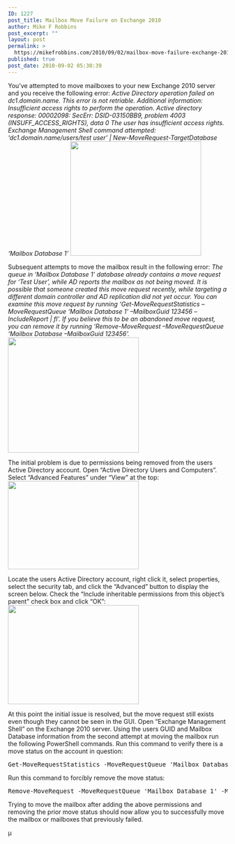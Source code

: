 ```yaml
---
ID: 1227
post_title: Mailbox Move Failure on Exchange 2010
author: Mike F Robbins
post_excerpt: ""
layout: post
permalink: >
  https://mikefrobbins.com/2010/09/02/mailbox-move-failure-exchange-2010/
published: true
post_date: 2010-09-02 05:30:39
---
```

You’ve attempted to move mailboxes to your new Exchange 2010 server and you receive the following error:
<em> Active Directory operation failed on dc1.domain.name. This error is not retriable. Additional information: Insufficient access rights to perform the operation. Active directory response: 00002098: SecErr: DSID-03150BB9, problem 4003 (INSUFF_ACCESS_RIGHTS), data 0 The user has insufficient access rights. Exchange Management Shell command attempted: ‘dc1.domain.name/users/test user’ | New-MoveRequest-TargetDatabase ‘Mailbox Database 1’</em>
<a href="http://mikefrobbins.com/wp-content/uploads/2010/08/moveprob1.jpg"><img class="alignnone size-medium wp-image-1229" title="moveprob1" alt="" src="http://mikefrobbins.com/wp-content/uploads/2010/08/moveprob1.jpg?w=300" width="300" height="262" /></a>

Subsequent attempts to move the mailbox result in the following error:
<em> The queue in ‘Mailbox Database 1’ database already contains a move request for ‘Test User’, while AD reports the mailbox as not being moved. It is possible that someone created this move request recently, while targeting a different domain controller and AD replication did not yet occur. You can examine this move request by running ‘Get-MoveRequestStatistics –MoveRequestQueue ‘Mailbox Database 1’ –MailboxGuid 123456 –IncludeReport | fl’. If you believe this to be an abandoned move request, you can remove it by running ‘Remove-MoveRequest –MoveRequestQueue ‘Mailbox Database –MailboxGuid 123456’.</em>
<a href="http://mikefrobbins.com/wp-content/uploads/2010/08/moveprob2.jpg"><img class="alignnone size-medium wp-image-1230" title="moveprob2" alt="" src="http://mikefrobbins.com/wp-content/uploads/2010/08/moveprob2.jpg?w=300" width="300" height="264" /></a>

The initial problem is due to permissions being removed from the users Active Directory account. Open “Active Directory Users and Computers”. Select “Advanced Features” under “View” at the top:
<a href="http://mikefrobbins.com/wp-content/uploads/2010/08/moveprob3.jpg"><img class="alignnone size-medium wp-image-1231" title="moveprob3" alt="" src="http://mikefrobbins.com/wp-content/uploads/2010/08/moveprob3.jpg?w=300" width="300" height="202" /></a>

Locate the users Active Directory account, right click it, select properties, select the security tab, and click the “Advanced” button to display the screen below. Check the “Include inheritable permissions from this object’s parent” check box and click “OK”:
<a href="http://mikefrobbins.com/wp-content/uploads/2010/08/moveprob41.jpg"><img class="alignnone size-medium wp-image-1232" title="moveprob4" alt="" src="http://mikefrobbins.com/wp-content/uploads/2010/08/moveprob41.jpg?w=300" width="300" height="227" /></a>

At this point the initial issue is resolved, but the move request still exists even though they cannot be seen in the GUI. Open “Exchange Management Shell” on the Exchange 2010 server. Using the users GUID and Mailbox Database information from the second attempt at moving the mailbox run the following PowerShell commands. Run this command to verify there is a move status on the account in question:
<pre class="lang:ps decode:true">Get-MoveRequestStatistics -MoveRequestQueue 'Mailbox Database 1' -MailboxGuid 123456 -IncludeReport | fl</pre>
Run this command to forcibly remove the move status:
<pre class="lang:ps decode:true">Remove-MoveRequest -MoveRequestQueue 'Mailbox Database 1' -MailboxGuid 123456</pre>
Trying to move the mailbox after adding the above permissions and removing the prior move status should now allow you to successfully move the mailbox or mailboxes that previously failed.

µ